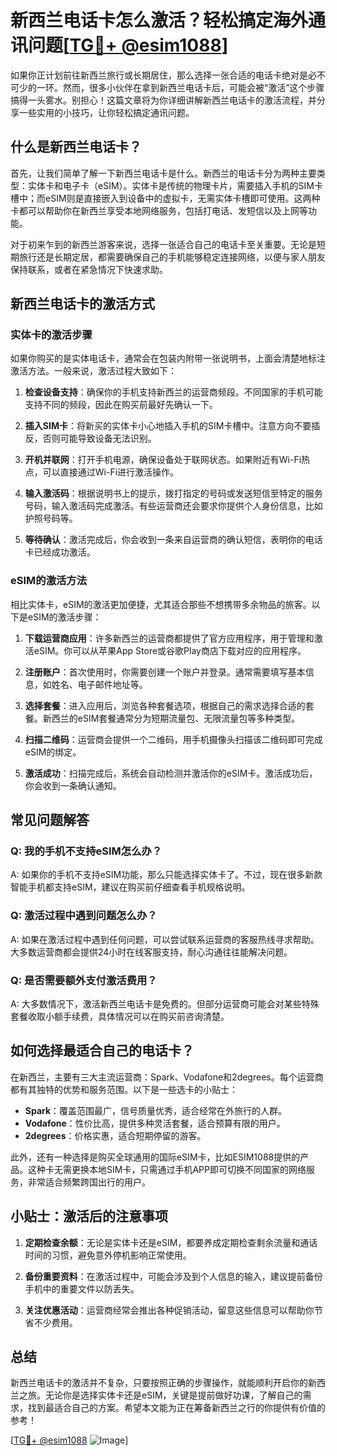 # 新西兰电话卡怎么激活？轻松搞定海外通讯问题[[TG💪+ @esim1088](https://t.me/s/esim1088)]

如果你正计划前往新西兰旅行或长期居住，那么选择一张合适的电话卡绝对是必不可少的一环。然而，很多小伙伴在拿到新西兰电话卡后，可能会被“激活”这个步骤搞得一头雾水。别担心！这篇文章将为你详细讲解新西兰电话卡的激活流程，并分享一些实用的小技巧，让你轻松搞定通讯问题。

## 什么是新西兰电话卡？

首先，让我们简单了解一下新西兰电话卡是什么。新西兰的电话卡分为两种主要类型：实体卡和电子卡（eSIM）。实体卡是传统的物理卡片，需要插入手机的SIM卡槽中；而eSIM则是直接嵌入到设备中的虚拟卡，无需实体卡槽即可使用。这两种卡都可以帮助你在新西兰享受本地网络服务，包括打电话、发短信以及上网等功能。

对于初来乍到的新西兰游客来说，选择一张适合自己的电话卡至关重要。无论是短期旅行还是长期定居，都需要确保自己的手机能够稳定连接网络，以便与家人朋友保持联系，或者在紧急情况下快速求助。

## 新西兰电话卡的激活方式

### 实体卡的激活步骤

如果你购买的是实体电话卡，通常会在包装内附带一张说明书，上面会清楚地标注激活方法。一般来说，激活过程大致如下：

1. **检查设备支持**：确保你的手机支持新西兰的运营商频段。不同国家的手机可能支持不同的频段，因此在购买前最好先确认一下。

2. **插入SIM卡**：将新买的实体卡小心地插入手机的SIM卡槽中。注意方向不要插反，否则可能导致设备无法识别。

3. **开机并联网**：打开手机电源，确保设备处于联网状态。如果附近有Wi-Fi热点，可以直接通过Wi-Fi进行激活操作。

4. **输入激活码**：根据说明书上的提示，拨打指定的号码或发送短信至特定的服务号码，输入激活码完成激活。有些运营商还会要求你提供个人身份信息，比如护照号码等。

5. **等待确认**：激活完成后，你会收到一条来自运营商的确认短信，表明你的电话卡已经成功激活。

### eSIM的激活方法

相比实体卡，eSIM的激活更加便捷，尤其适合那些不想携带多余物品的旅客。以下是eSIM的激活步骤：

1. **下载运营商应用**：许多新西兰的运营商都提供了官方应用程序，用于管理和激活eSIM。你可以从苹果App Store或谷歌Play商店下载对应的应用程序。

2. **注册账户**：首次使用时，你需要创建一个账户并登录。通常需要填写基本信息，如姓名、电子邮件地址等。

3. **选择套餐**：进入应用后，浏览各种套餐选项，根据自己的需求选择合适的套餐。新西兰的eSIM套餐通常分为短期流量包、无限流量包等多种类型。

4. **扫描二维码**：运营商会提供一个二维码，用手机摄像头扫描该二维码即可完成eSIM的绑定。

5. **激活成功**：扫描完成后，系统会自动检测并激活你的eSIM卡。激活成功后，你会收到一条确认通知。

## 常见问题解答

### Q: 我的手机不支持eSIM怎么办？
A: 如果你的手机不支持eSIM功能，那么只能选择实体卡了。不过，现在很多新款智能手机都支持eSIM，建议在购买前仔细查看手机规格说明。

### Q: 激活过程中遇到问题怎么办？
A: 如果在激活过程中遇到任何问题，可以尝试联系运营商的客服热线寻求帮助。大多数运营商都会提供24小时在线客服支持，耐心沟通往往能解决问题。

### Q: 是否需要额外支付激活费用？
A: 大多数情况下，激活新西兰电话卡是免费的。但部分运营商可能会对某些特殊套餐收取小额手续费，具体情况可以在购买前咨询清楚。

## 如何选择最适合自己的电话卡？

在新西兰，主要有三大主流运营商：Spark、Vodafone和2degrees。每个运营商都有其独特的优势和服务范围。以下是一些选卡的小贴士：

- **Spark**：覆盖范围最广，信号质量优秀，适合经常在外旅行的人群。
- **Vodafone**：性价比高，提供多种灵活套餐，适合预算有限的用户。
- **2degrees**：价格实惠，适合短期停留的游客。

此外，还有一种选择是购买全球通用的国际eSIM卡，比如ESIM1088提供的产品。这种卡无需更换本地SIM卡，只需通过手机APP即可切换不同国家的网络服务，非常适合频繁跨国出行的用户。

## 小贴士：激活后的注意事项

1. **定期检查余额**：无论是实体卡还是eSIM，都要养成定期检查剩余流量和通话时间的习惯，避免意外停机影响正常使用。

2. **备份重要资料**：在激活过程中，可能会涉及到个人信息的输入，建议提前备份手机中的重要文件以防丢失。

3. **关注优惠活动**：运营商经常会推出各种促销活动，留意这些信息可以帮助你节省不少费用。

## 总结

新西兰电话卡的激活并不复杂，只要按照正确的步骤操作，就能顺利开启你的新西兰之旅。无论你是选择实体卡还是eSIM，关键是提前做好功课，了解自己的需求，找到最适合自己的方案。希望本文能为正在筹备新西兰之行的你提供有价值的参考！

[[TG💪+ @esim1088](https://t.me/s/esim1088) ![Image](https://i.postimg.cc/4NQfJmqS/Snipaste-2025-05-13-00-14-12.png)]